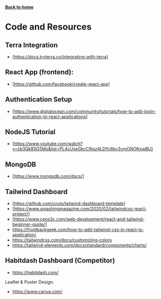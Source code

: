 [__Back to home__](../index.md)

# Code and Resources

## Terra Integration
- [https://docs.tryterra.co/integrating-with-terra]

## React App (frontend):
- [https://github.com/facebook/create-react-app]

## Authentication Setup
- [https://www.digitalocean.com/community/tutorials/how-to-add-login-authentication-to-react-applications]

## NodeJS Tutorial
- [https://www.youtube.com/watch?v=zb3Qk8SG5Ms&list=PL4cUxeGkcC9jsz4LDYc6kv3ymONOKxwBU]

## MongoDB
- [https://www.mongodb.com/docs/]

## Tailwind Dashboard
- [https://github.com/cruip/tailwind-dashboard-template]
- [https://www.smashingmagazine.com/2020/02/tailwindcss-react-project/]
- [https://www.ceos3c.com/web-development/react-and-tailwind-beginner-guide/]
- https://frontbackgeek.com/how-to-add-tailwind-css-in-react-js-application/
- https://tailwindcss.com/docs/customizing-colors
- https://tailwind-elements.com/docs/standard/components/charts/

## Habitdash Dashboard (Competitor)
- https://habitdash.com/

Leaflet & Poster Design:
- https://www.canva.com/ 
